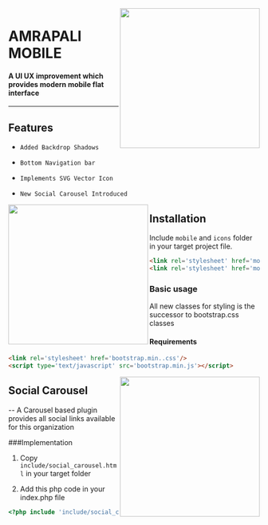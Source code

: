 <img align="right" src="https://github.com/vivekverma007/Amrapali-Mobile/blob/master/preview/img_intro.png" width="280" /> 


<p><h1 align="left">AMRAPALI MOBILE</h1></p>

<h4>A UI UX improvement which provides modern mobile flat interface </h4>


___

## Features
* `Added Backdrop Shadows`
​

* `Bottom Navigation bar`
​

* `Implements SVG Vector Icon`
​

* `New Social Carousel Introduced`
​




<img align="left" src="https://github.com/vivekverma007/Amrapali-Mobile/blob/master/preview/img_menu.png" width="280" /> 


## Installation

Include `mobile` and `icons` folder in your target project file.

```html
<link rel='stylesheet' href='mobile/mobile_res.css'/>
<link rel='stylesheet' href='mobile/flat_styles.css'/>

```
### Basic usage
All new classes for styling is the successor to bootstrap.css classes 
#### Requirements

```html
<link rel='stylesheet' href='bootstrap.min..css'/>
<script type='text/javascript' src='bootstrap.min.js'></script>

```

<img align="right" src="https://github.com/vivekverma007/Amrapali-Mobile/blob/master/preview/img_social.gif" width="280" /> 

## Social Carousel
--
A Carousel based plugin provides all social links available for this organization

###Implementation

1. Copy `include/social_carousel.html` in your target folder

2. Add this php code in your index.php file

```php
<?php include 'include/social_carousel.html';?>
```

